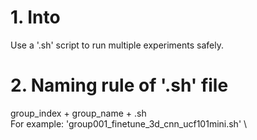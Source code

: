 # 1. Into
Use a '.sh' script to run multiple experiments safely.

# 2. Naming rule of '.sh' file
group_index + group_name + .sh \
For example: 'group001_finetune_3d_cnn_ucf101mini.sh' \ 